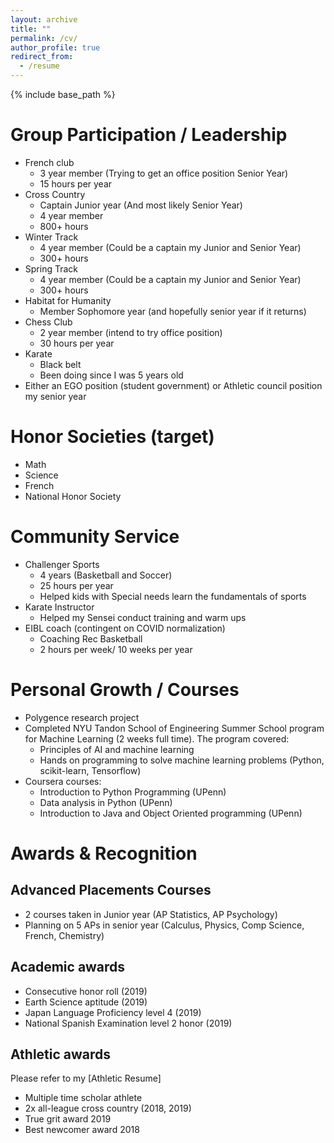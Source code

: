 ```yaml
---
layout: archive
title: ""
permalink: /cv/
author_profile: true
redirect_from:
  - /resume
---
```


{% include base_path %}

# Group Participation / Leadership
* French club
   * 3 year member (Trying to get an office position Senior Year)
   - 15 hours per year
* Cross Country 
   * Captain Junior year (And most likely Senior Year)
   * 4 year member
   - 800+ hours
* Winter Track
   * 4 year member (Could be a captain my Junior and Senior Year)
   - 300+ hours
* Spring Track
   * 4 year member (Could be a captain my Junior and Senior Year)
   - 300+ hours
* Habitat for Humanity
   * Member Sophomore year (and hopefully senior year if it returns)
* Chess Club
   * 2 year member (intend to try office position)
   - 30 hours per year
* Karate
   * Black belt
   - Been doing since I was 5 years old
* Either an EGO position (student government) or Athletic council position my senior year

# Honor Societies (target)
* Math
* Science
* French
* National Honor Society

# Community Service
* Challenger Sports
   - 4 years (Basketball and Soccer)
   - 25 hours per year
   - Helped kids with Special needs learn the fundamentals of sports
* Karate Instructor
   - Helped my Sensei conduct training and warm ups
* EIBL coach (contingent on COVID normalization)
   - Coaching Rec Basketball
   - 2 hours per week/ 10 weeks per year
 
# Personal Growth / Courses
* Polygence research project
* Completed NYU Tandon School of Engineering Summer School program for Machine Learning (2 weeks full time). The program covered:
   - Principles of AI and machine learning
   - Hands on programming to solve machine learning problems (Python, scikit-learn, Tensorflow)
* Coursera courses:
   - Introduction to Python Programming (UPenn)
   - Data analysis in Python (UPenn)
   - Introduction to Java and Object Oriented programming (UPenn)


# Awards & Recognition
## Advanced Placements Courses
   * 2 courses taken in Junior year (AP Statistics, AP Psychology)
   * Planning on 5 APs in senior year (Calculus, Physics, Comp Science, French, Chemistry)

## Academic awards
   * Consecutive honor roll (2019)
   * Earth Science aptitude (2019)
   * Japan Language Proficiency level 4 (2019)
   * National Spanish Examination level 2 honor (2019)
   
## Athletic awards
Please refer to my [Athletic Resume]
   * Multiple time scholar athlete
   * 2x all-league cross country (2018, 2019)
   * True grit award 2019
   * Best newcomer award 2018

